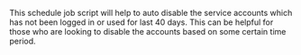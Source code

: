 This schedule job script will help to auto disable the service accounts which has not been logged in or used for last 40 days. This can be helpful for those who are looking to disable the accounts based on some certain time period.
